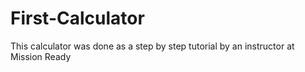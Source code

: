 # First-Calculator
This calculator was done as a step by step tutorial by an instructor at Mission Ready
